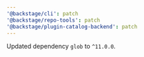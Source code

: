 ```yaml
---
'@backstage/cli': patch
'@backstage/repo-tools': patch
'@backstage/plugin-catalog-backend': patch
---
```


Updated dependency `glob` to `^11.0.0`.
